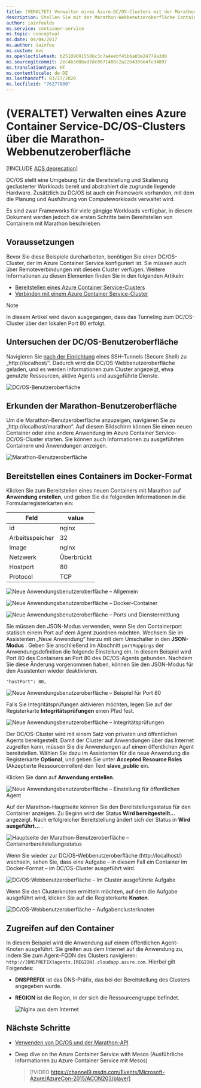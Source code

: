 ```yaml
---
title: (VERALTET) Verwalten eines Azure-DC/OS-Clusters mit der Marathon-Benutzeroberfläche
description: Stellen Sie mit der Marathon-Webbenutzeroberfläche Container für einen Azure Container Service-Clusterdienst bereit.
author: iainfoulds
ms.service: container-service
ms.topic: conceptual
ms.date: 04/04/2017
ms.author: iainfou
ms.custom: mvc
ms.openlocfilehash: b251096915506c3c7a4eebf45b6a03e24779a3d8
ms.sourcegitcommit: 2ec4b3d0bad7dc0071400c2a2264399e4fe34897
ms.translationtype: HT
ms.contentlocale: de-DE
ms.lasthandoff: 03/27/2020
ms.locfileid: "76277800"
---
```

# <a name="deprecated-manage-an-azure-container-service-dcos-cluster-through-the-marathon-web-ui"></a>(VERALTET) Verwalten eines Azure Container Service-DC/OS-Clusters über die Marathon-Webbenutzeroberfläche

[!INCLUDE [ACS deprecation](../../../includes/container-service-deprecation.md)]

DC/OS stellt eine Umgebung für die Bereitstellung und Skalierung geclusterter Workloads bereit und abstrahiert die zugrunde liegende Hardware. Zusätzlich zu DC/OS ist auch ein Framework vorhanden, mit dem die Planung und Ausführung von Computeworkloads verwaltet wird.

Es sind zwar Frameworks für viele gängige Workloads verfügbar, in diesem Dokument werden jedoch die ersten Schritte beim Bereitstellen von Containern mit Marathon beschrieben. 


## <a name="prerequisites"></a>Voraussetzungen
Bevor Sie diese Beispiele durcharbeiten, benötigen Sie einen DC/OS-Cluster, der im Azure Container Service konfiguriert ist. Sie müssen auch über Remoteverbindungen mit diesem Cluster verfügen. Weitere Informationen zu diesen Elementen finden Sie in den folgenden Artikeln:

* [Bereitstellen eines Azure Container Service-Clusters](container-service-deployment.md)
* [Verbinden mit einem Azure Container Service-Cluster](../container-service-connect.md)

> [!NOTE]
> In diesem Artikel wird davon ausgegangen, dass das Tunneling zum DC/OS-Cluster über den lokalen Port 80 erfolgt.
>

## <a name="explore-the-dcos-ui"></a>Untersuchen der DC/OS-Benutzeroberfläche
Navigieren Sie [nach der Einrichtung](../container-service-connect.md) eines SSH-Tunnels (Secure Shell) zu „http:\//localhost/“. Dadurch wird die DC/OS-Webbenutzeroberfläche geladen, und es werden Informationen zum Cluster angezeigt, etwa genutzte Ressourcen, aktive Agents und ausgeführte Dienste.

![DC/OS-Benutzeroberfläche](./media/container-service-mesos-marathon-ui/dcos2.png)

## <a name="explore-the-marathon-ui"></a>Erkunden der Marathon-Benutzeroberfläche
Um die Marathon-Benutzeroberfläche anzuzeigen, navigieren Sie zu „http:\//localhost/marathon“. Auf diesem Bildschirm können Sie einen neuen Container oder eine andere Anwendung im Azure Container Service-DC/OS-Cluster starten. Sie können auch Informationen zu ausgeführten Containern und Anwendungen anzeigen.  

![Marathon-Benutzeroberfläche](./media/container-service-mesos-marathon-ui/dcos3.png)

## <a name="deploy-a-docker-formatted-container"></a>Bereitstellen eines Containers im Docker-Format
Klicken Sie zum Bereitstellen eines neuen Containers mit Marathon auf **Anwendung erstellen**, und geben Sie die folgenden Informationen in die Formularregisterkarten ein:

| Feld | value |
| --- | --- |
| id |nginx |
| Arbeitsspeicher | 32 |
| Image |nginx |
| Netzwerk |Überbrückt |
| Hostport |80 |
| Protocol |TCP |

![Neue Anwendungsbenutzeroberfläche – Allgemein](./media/container-service-mesos-marathon-ui/dcos4.png)

![Neue Anwendungsbenutzeroberfläche – Docker-Container](./media/container-service-mesos-marathon-ui/dcos5.png)

![Neue Anwendungsbenutzeroberfläche – Ports und Dienstermittlung](./media/container-service-mesos-marathon-ui/dcos6.png)

Sie müssen den JSON-Modus verwenden, wenn Sie den Containerport statisch einem Port auf dem Agent zuordnen möchten. Wechseln Sie im Assistenten „Neue Anwendung“ hierzu mit dem Umschalter in den **JSON-Modus** . Geben Sie anschließend im Abschnitt `portMappings` der Anwendungsdefinition die folgende Einstellung ein. In diesem Beispiel wird Port 80 des Containers an Port 80 des DC/OS-Agents gebunden. Nachdem Sie diese Änderung vorgenommen haben, können Sie den JSON-Modus für den Assistenten wieder deaktivieren.

```none
"hostPort": 80,
```

![Neue Anwendungsbenutzeroberfläche – Beispiel für Port 80](./media/container-service-mesos-marathon-ui/dcos13.png)

Falls Sie Integritätsprüfungen aktivieren möchten, legen Sie auf der Registerkarte **Integritätsprüfungen** einen Pfad fest.

![Neue Anwendungsbenutzeroberfläche – Integritätsprüfungen](./media/container-service-mesos-marathon-ui/dcos_healthcheck.png)

Der DC/OS-Cluster wird mit einem Satz von privaten und öffentlichen Agents bereitgestellt. Damit der Cluster auf Anwendungen über das Internet zugreifen kann, müssen Sie die Anwendungen auf einem öffentlichen Agent bereitstellen. Wählen Sie dazu im Assistenten für die neue Anwendung die Registerkarte **Optional**, und geben Sie unter **Accepted Resource Roles** (Akzeptierte Ressourcenrollen) den Text **slave_public** ein.

Klicken Sie dann auf **Anwendung erstellen**.

![Neue Anwendungsbenutzeroberfläche – Einstellung für öffentlichen Agent](./media/container-service-mesos-marathon-ui/dcos14.png)

Auf der Marathon-Hauptseite können Sie den Bereitstellungsstatus für den Container anzeigen. Zu Beginn wird der Status **Wird bereitgestellt...** angezeigt. Nach erfolgreicher Bereitstellung ändert sich der Status in **Wird ausgeführt...** .

![Hauptseite der Marathon-Benutzeroberfläche – Containerbereitstellungsstatus](./media/container-service-mesos-marathon-ui/dcos7.png)

Wenn Sie wieder zur DC/OS-Webbenutzeroberfläche (http:\//localhost/) wechseln, sehen Sie, dass eine Aufgabe – in diesem Fall ein Container im Docker-Format – im DC/OS-Cluster ausgeführt wird.

![DC/OS-Webbenutzeroberfläche – Im Cluster ausgeführte Aufgabe](./media/container-service-mesos-marathon-ui/dcos8.png)

Wenn Sie den Clusterknoten ermitteln möchten, auf dem die Aufgabe ausgeführt wird, klicken Sie auf die Registerkarte **Knoten**.

![DC/OS-Webbenutzeroberfläche – Aufgabenclusterknoten](./media/container-service-mesos-marathon-ui/dcos9.png)

## <a name="reach-the-container"></a>Zugreifen auf den Container

In diesem Beispiel wird die Anwendung auf einem öffentlichen Agent-Knoten ausgeführt. Sie greifen aus dem Internet auf die Anwendung zu, indem Sie zum Agent-FQDN des Clusters navigieren: `http://[DNSPREFIX]agents.[REGION].cloudapp.azure.com`. Hierbei gilt Folgendes:

* **DNSPREFIX** ist das DNS-Präfix, das bei der Bereitstellung des Clusters angegeben wurde.
* **REGION** ist die Region, in der sich die Ressourcengruppe befindet.

    ![Nginx aus dem Internet](./media/container-service-mesos-marathon-ui/nginx.png)


## <a name="next-steps"></a>Nächste Schritte
* [Verwenden von DC/OS und der Marathon-API](container-service-mesos-marathon-rest.md)

* Deep dive on the Azure Container Service with Mesos (Ausführliche Informationen zu Azure Container Service mit Mesos)

    > [!VIDEO https://channel9.msdn.com/Events/Microsoft-Azure/AzureCon-2015/ACON203/player]
    > 
